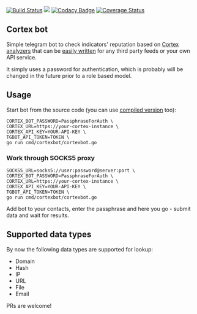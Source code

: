 [![Build Status](https://travis-ci.org/ilyaglow/cortex-tgbot.svg?branch=v1)](https://travis-ci.org/ilyaglow/cortex-tgbot)
[![](https://godoc.org/github.com/ilyaglow/cortex-tgbot?status.svg)](http://godoc.org/github.com/ilyaglow/cortex-tgbot)
[![Codacy Badge](https://api.codacy.com/project/badge/Grade/a75cbc20a3524962bb182814048cd186)](https://www.codacy.com/app/ilyaglow/cortex-tgbot?utm_source=github.com&amp;utm_medium=referral&amp;utm_content=ilyaglow/cortex-tgbot&amp;utm_campaign=Badge_Grade)
[![Coverage Status](https://coveralls.io/repos/github/ilyaglow/cortex-tgbot/badge.svg?branch=v1)](https://coveralls.io/github/ilyaglow/cortex-tgbot?branch=v1)

Cortex bot
----------

Simple telegram bot to check indicators' reputation based on
[Cortex](https://github.com/TheHive-Project/Cortex)
[analyzers](https://github.com/TheHive-Project/Cortex-Analyzers)
that can be
[easily written](https://github.com/CERT-BDF/CortexDocs/blob/master/api/how-to-create-an-analyzer.md)
for any third party feeds or your own API service.

It simply uses a password for authentication, which is probably will be changed
in the future prior to a role based model.

## Usage

Start bot from the source code (you can use
[compiled version](https://github.com/ilyaglow/cortex-tgbot/releases) too):

```
CORTEX_BOT_PASSWORD=PassphraseForAuth \
CORTEX_URL=https://your-cortex-instance \
CORTEX_API_KEY=YOUR-API-KEY \
TGBOT_API_TOKEN=TOKEN \
go run cmd/cortexbot/cortexbot.go
```

### Work through SOCKS5 proxy

```
SOCKS5_URL=socks5://user:password@server:port \
CORTEX_BOT_PASSWORD=PassphraseForAuth \
CORTEX_URL=https://your-cortex-instance \
CORTEX_API_KEY=YOUR-API-KEY \
TGBOT_API_TOKEN=TOKEN \
go run cmd/cortexbot/cortexbot.go
```

Add bot to your contacts, enter the passphrase and here you go - submit data
and wait for results.

## Supported data types

By now the following data types are supported for lookup:
* Domain
* Hash
* IP
* URL
* File
* Email


PRs are welcome!
